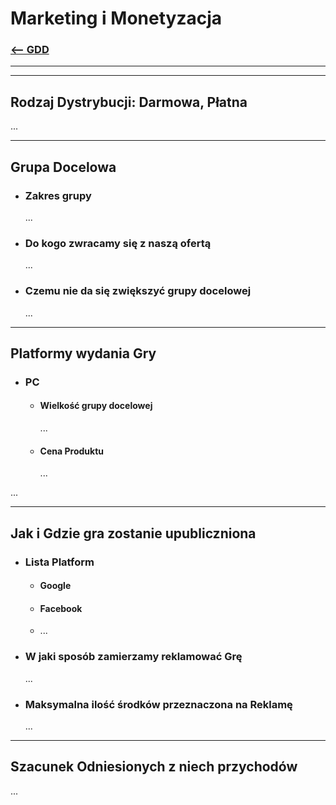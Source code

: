 # Marketing i Monetyzacja
### [<-- GDD](/GDD/ReadMe.md)

---
---

## Rodzaj Dystrybucji: Darmowa, Płatna
...

---

## Grupa Docelowa
- ### Zakres grupy
  ...
- ### Do kogo zwracamy się z naszą ofertą
  ...
- ### Czemu nie da się zwiększyć grupy docelowej 
  ...

---

## Platformy wydania Gry
- ### PC
	- #### Wielkość grupy docelowej
	  ...
	- #### Cena Produktu
	  ...

...

---

## Jak i Gdzie gra zostanie upubliczniona
- ### Lista Platform
	- #### Google
	- #### Facebook
	- ...
- ### W jaki sposób zamierzamy reklamować Grę
  ...
- ### Maksymalna ilość środków przeznaczona na Reklamę
  ...

---

## Szacunek Odniesionych z niech przychodów
...